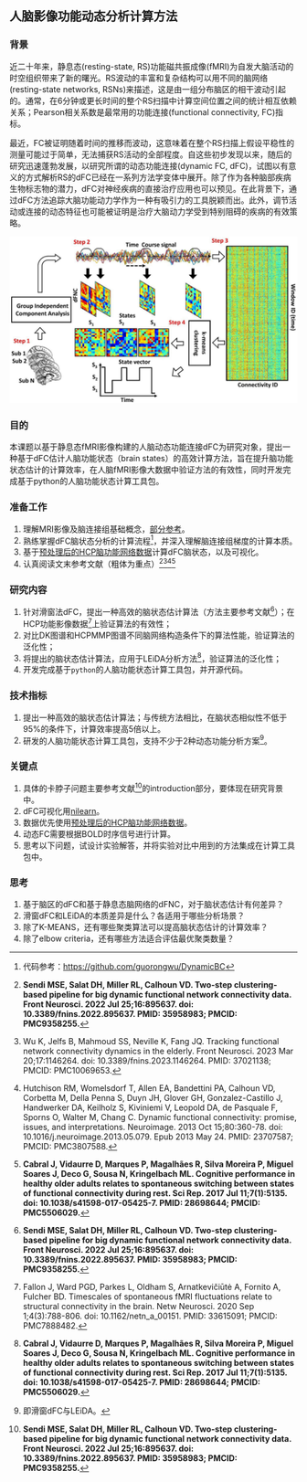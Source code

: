 ## 人脑影像功能动态分析计算方法

### 背景
近二十年来，静息态(resting-state, RS)功能磁共振成像(fMRI)为自发大脑活动的时空组织带来了新的曙光。RS波动的丰富和复杂结构可以用不同的脑网络(resting-state networks, RSNs)来描述，这是由一组分布脑区的相干波动引起的。通常，在6分钟或更长时间的整个RS扫描中计算空间位置之间的统计相互依赖关系；Pearson相关系数是最常用的功能连接(functional connectivity, FC)指标。

最近，FC被证明随着时间的推移而波动，这意味着在整个RS扫描上假设平稳性的测量可能过于简单，无法捕获RS活动的全部程度。自这些初步发现以来，随后的研究迅速蓬勃发展，以研究所谓的动态功能连接(dynamic FC, dFC)，试图以有意义的方式解析RS的dFC已经在一系列方法学变体中展开。除了作为各种脑部疾病生物标志物的潜力，dFC对神经疾病的直接治疗应用也可以预见。在此背景下，通过dFC方法追踪大脑功能动力学作为一种有吸引力的工具脱颖而出。此外，调节活动或连接的动态特征也可能被证明是治疗大脑动力学受到特别阻碍的疾病的有效策略。

![dFC.jpg](dFC.jpg)

### 目的
本课题以基于静息态fMRI影像构建的人脑动态功能连接dFC为研究对象，提出一种基于dFC估计人脑功能状态（brain states）的高效计算方法，旨在提升脑功能状态估计的计算效率，在人脑fMRI影像大数据中验证方法的有效性，同时开发完成基于python的人脑功能状态计算工具包。

### 准备工作
1. 理解MRI影像及脑连接组基础概念，[部分参考](https://github.com/chenfei-ye/students_proj)。
2. 熟练掌握dFC脑状态分析的计算流程[^参考工具1]，并深入理解脑连接组梯度的计算本质。
3. 基于[预处理后的HCP脑功能网络数据](https://github.com/chenfei-ye/students_proj#hcp%E6%95%B0%E6%8D%AE)计算dFC脑状态，以及可视化。
4. 认真阅读文末参考文献（粗体为重点）[^35958983][^37021138][^23707587][^28698644]


### 研究内容
1. 针对滑窗法dFC，提出一种高效的脑状态估计算法（方法主要参考文献[^35958983]）；在HCP功能影像数据[^fallon]上验证算法的有效性；
2. 对比DK图谱和HCPMMP图谱不同脑网络构造条件下的算法性能，验证算法的泛化性；
3. 将提出的脑状态估计算法，应用于LEiDA分析方法[^28698644]，验证算法的泛化性；
4. 开发完成基于`python`的人脑功能状态计算工具包，并开源代码。

### 技术指标
1. 提出一种高效的脑状态估计算法；与传统方法相比，在脑状态相似性不低于95%的条件下，计算效率提高5倍以上。
2. 研发的人脑功能状态计算工具包，支持不少于2种动态功能分析方案[^分析方案]。

### 关键点
1. 具体的卡脖子问题主要参考文献[^35958983]的introduction部分，要体现在研究背景中。
2. dFC可视化用[nilearn](https://nilearn.github.io/dev/index.html)。
3. 数据优先使用[预处理后的HCP脑功能网络数据](https://github.com/chenfei-ye/students_proj#hcp%E6%95%B0%E6%8D%AE)。
4. 动态FC需要根据BOLD时序信号进行计算。
5. 思考以下问题，试设计实验解答，并将实验对比中用到的方法集成在计算工具包中。

### 思考
1. 基于脑区的dFC和基于静息态脑网络的dFNC，对于脑状态估计有何差异？
2. 滑窗dFC和LEiDA的本质差异是什么？各适用于哪些分析场景？
3. 除了K-MEANS，还有哪些聚类算法可以提高脑状态估计的计算效率？
4. 除了elbow criteria，还有哪些方法适合评估最优聚类数量？


[^参考工具1]: 代码参考：https://github.com/guorongwu/DynamicBC
[^35958983]: **Sendi MSE, Salat DH, Miller RL, Calhoun VD. Two-step clustering-based pipeline for big dynamic functional network connectivity data. Front Neurosci. 2022 Jul 25;16:895637. doi: 10.3389/fnins.2022.895637. PMID: 35958983; PMCID: PMC9358255.**
[^37021138]: Wu K, Jelfs B, Mahmoud SS, Neville K, Fang JQ. Tracking functional network connectivity dynamics in the elderly. Front Neurosci. 2023 Mar 20;17:1146264. doi: 10.3389/fnins.2023.1146264. PMID: 37021138; PMCID: PMC10069653.
[^23707587]: Hutchison RM, Womelsdorf T, Allen EA, Bandettini PA, Calhoun VD, Corbetta M, Della Penna S, Duyn JH, Glover GH, Gonzalez-Castillo J, Handwerker DA, Keilholz S, Kiviniemi V, Leopold DA, de Pasquale F, Sporns O, Walter M, Chang C. Dynamic functional connectivity: promise, issues, and interpretations. Neuroimage. 2013 Oct 15;80:360-78. doi: 10.1016/j.neuroimage.2013.05.079. Epub 2013 May 24. PMID: 23707587; PMCID: PMC3807588.
[^28698644]: **Cabral J, Vidaurre D, Marques P, Magalhães R, Silva Moreira P, Miguel Soares J, Deco G, Sousa N, Kringelbach ML. Cognitive performance in healthy older adults relates to spontaneous switching between states of functional connectivity during rest. Sci Rep. 2017 Jul 11;7(1):5135. doi: 10.1038/s41598-017-05425-7. PMID: 28698644; PMCID: PMC5506029.**
[^fallon]: Fallon J, Ward PGD, Parkes L, Oldham S, Arnatkevičiūtė A, Fornito A, Fulcher BD. Timescales of spontaneous fMRI fluctuations relate to structural connectivity in the brain. Netw Neurosci. 2020 Sep 1;4(3):788-806. doi: 10.1162/netn_a_00151. PMID: 33615091; PMCID: PMC7888482.
[^分析方案]: 即滑窗dFC与LEiDA。
